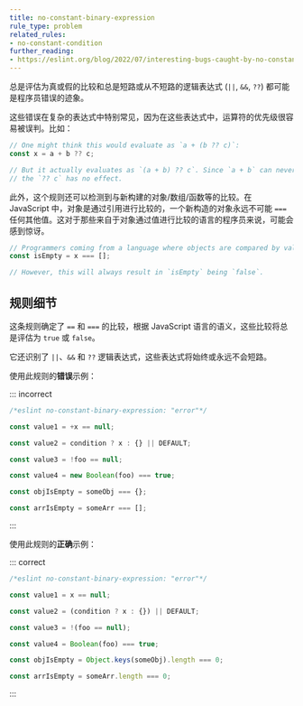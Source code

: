 ```yaml
---
title: no-constant-binary-expression
rule_type: problem
related_rules:
- no-constant-condition
further_reading:
- https://eslint.org/blog/2022/07/interesting-bugs-caught-by-no-constant-binary-expression/
---
```


总是评估为真或假的比较和总是短路或从不短路的逻辑表达式 (`||`, `&&`, `??`) 都可能是程序员错误的迹象。

这些错误在复杂的表达式中特别常见，因为在这些表达式中，运算符的优先级很容易被误判。比如：

```js
// One might think this would evaluate as `a + (b ?? c)`:
const x = a + b ?? c;

// But it actually evaluates as `(a + b) ?? c`. Since `a + b` can never be null,
// the `?? c` has no effect.
```

此外，这个规则还可以检测到与新构建的对象/数组/函数等的比较。在 JavaScript 中，对象是通过引用进行比较的，一个新构造的对象永远不可能 `===` 任何其他值。这对于那些来自于对象通过值进行比较的语言的程序员来说，可能会感到惊讶。

```js
// Programmers coming from a language where objects are compared by value might expect this to work:
const isEmpty = x === [];

// However, this will always result in `isEmpty` being `false`.
```

## 规则细节

这条规则确定了 `==` 和 `===` 的比较，根据 JavaScript 语言的语义，这些比较将总是评估为 `true` 或 `false`。

它还识别了 `||`、`&&` 和 `??` 逻辑表达式，这些表达式将始终或永远不会短路。

使用此规则的**错误**示例：

::: incorrect

```js
/*eslint no-constant-binary-expression: "error"*/

const value1 = +x == null;

const value2 = condition ? x : {} || DEFAULT;

const value3 = !foo == null;

const value4 = new Boolean(foo) === true;

const objIsEmpty = someObj === {};

const arrIsEmpty = someArr === [];
```

:::

使用此规则的**正确**示例：

::: correct

```js
/*eslint no-constant-binary-expression: "error"*/

const value1 = x == null;

const value2 = (condition ? x : {}) || DEFAULT;

const value3 = !(foo == null);

const value4 = Boolean(foo) === true;

const objIsEmpty = Object.keys(someObj).length === 0;

const arrIsEmpty = someArr.length === 0;
```

:::
